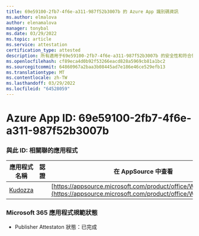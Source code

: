 ```yaml
---
title: 69e59100-2fb7-4f6e-a311-987f52b3007b 的 Azure App 識別碼資訊
ms.author: elmalova
author: elenamalova
manager: tonybal
ms.date: 03/29/2022
ms.topic: article
ms.service: attestation
certification_type: attested
description: 所有適用于69e59100-2fb7-4f6e-a311-987f52b3007b 的安全性和符合性資訊資訊。
ms.openlocfilehash: cf89eca4d0b92f53266eacd828a5969cb81a1bc2
ms.sourcegitcommit: 64860967a2baa3b08445ad7e186e46ce529efb13
ms.translationtype: MT
ms.contentlocale: zh-TW
ms.lasthandoff: 03/29/2022
ms.locfileid: "64528059"
---
```

# <a name="azure-app-id-69e59100-2fb7-4f6e-a311-987f52b3007b"></a>Azure App ID: 69e59100-2fb7-4f6e-a311-987f52b3007b


### <a name="apps-associated-with-this-id"></a>與此 ID: 相關聯的應用程式
| **應用程式名稱** | **認證** | **在 AppSource 中查看** |
|--------------|---------------|-----------------------|
| [Kudozza](../forward/WA200002599.md) |  | [https://appsource.microsoft.com/product/office/WA200002599](https://appsource.microsoft.com/product/office/WA200002599) |

### <a name="microsoft-365-app-compliance-status"></a>Microsoft 365 應用程式規範狀態
- Publisher Attestaton 狀態：已完成
